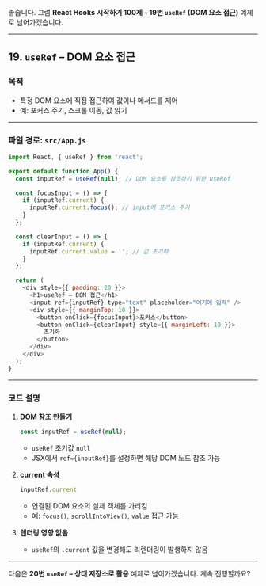 좋습니다.
그럼 **React Hooks 시작하기 100제 – 19번 `useRef` (DOM 요소 접근)** 예제로 넘어가겠습니다.

---

## 19. `useRef` – DOM 요소 접근

### 목적

* 특정 DOM 요소에 직접 접근하여 값이나 메서드를 제어
* 예: 포커스 주기, 스크롤 이동, 값 읽기

---

### 파일 경로: `src/App.js`

```javascript
import React, { useRef } from 'react';

export default function App() {
  const inputRef = useRef(null); // DOM 요소를 참조하기 위한 useRef

  const focusInput = () => {
    if (inputRef.current) {
      inputRef.current.focus(); // input에 포커스 주기
    }
  };

  const clearInput = () => {
    if (inputRef.current) {
      inputRef.current.value = ''; // 값 초기화
    }
  };

  return (
    <div style={{ padding: 20 }}>
      <h1>useRef – DOM 접근</h1>
      <input ref={inputRef} type="text" placeholder="여기에 입력" />
      <div style={{ marginTop: 10 }}>
        <button onClick={focusInput}>포커스</button>
        <button onClick={clearInput} style={{ marginLeft: 10 }}>
          초기화
        </button>
      </div>
    </div>
  );
}
```

---

### 코드 설명

1. **DOM 참조 만들기**

   ```javascript
   const inputRef = useRef(null);
   ```

   * `useRef` 초기값 `null`
   * JSX에서 `ref={inputRef}`를 설정하면 해당 DOM 노드 참조 가능

2. **current 속성**

   ```javascript
   inputRef.current
   ```

   * 연결된 DOM 요소의 실제 객체를 가리킴
   * 예: `focus()`, `scrollIntoView()`, `value` 접근 가능

3. **렌더링 영향 없음**

   * `useRef`의 `.current` 값을 변경해도 리렌더링이 발생하지 않음

---

다음은 **20번 `useRef` – 상태 저장소로 활용** 예제로 넘어가겠습니다.
계속 진행할까요?
